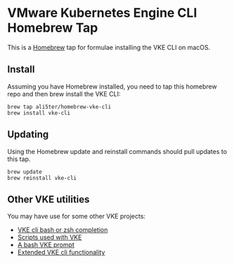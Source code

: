 # VMware Kubernetes Engine CLI Homebrew Tap
This is a [Homebrew](https://brew.sh/) tap for formulae installing the VKE CLI on macOS.

## Install
Assuming you have Homebrew installed, you need to tap this homebrew repo and then brew install the VKE CLI:

    brew tap ali5ter/homebrew-vke-cli
    brew install vke-cli
    
## Updating
Using the Homebrew update and reinstall commands should pull updates to this tap.

    brew update
    brew reinstall vke-cli
    
## Other VKE utilities
You may have use for some other VKE projects:
* [VKE cli bash or zsh completion](https://github.com/ali5ter/vke-completion)
* [Scripts used with VKE](https://github.com/ali5ter/vmware_scripts/tree/master/vke)
* [A bash VKE prompt](https://github.com/ali5ter/vke-prompt)
* [Extended VKE cli functionality](https://github.com/ali5ter/vke-cli-extended)